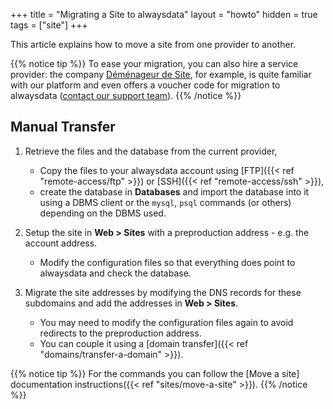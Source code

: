 +++
title = "Migrating a Site to alwaysdata"
layout = "howto"
hidden = true
tags = ["site"]
+++

This article explains how to move a site from one provider to another.

{{% notice tip %}}
To ease your migration, you can also hire a service provider: the company [Déménageur de Site](https://www.demenageur-site.com), for example, is quite familiar with our platform and even offers a voucher code for migration to alwaysdata ([contact our support team](https://admin.alwaysdata.com/support/add)).
{{% /notice %}}

## Manual Transfer

1.  Retrieve the files and the database from the current provider,
    - Copy the files to your alwaysdata account using [FTP]({{< ref "remote-access/ftp" >}}) or [SSH]({{< ref "remote-access/ssh" >}}),
    - create the database in **Databases** and import the database into it using a DBMS client or the `mysql`, `psql` commands (or others) depending on the DBMS used.

2.  Setup the site in **Web > Sites** with a preproduction address - e.g. the account address.
    - Modify the configuration files so that everything does point to alwaysdata and check the database.

3.  Migrate the site addresses by modifying the DNS records for these subdomains and add the addresses in **Web > Sites**.
    - You may need to modify the configuration files again to avoid redirects to the preproduction address.
    - You can couple it using a [domain transfer]({{< ref "domains/transfer-a-domain" >}}).

{{% notice tip %}}
For the commands you can follow the [Move a site] documentation instructions({{< ref "sites/move-a-site" >}}).
{{% /notice %}}
